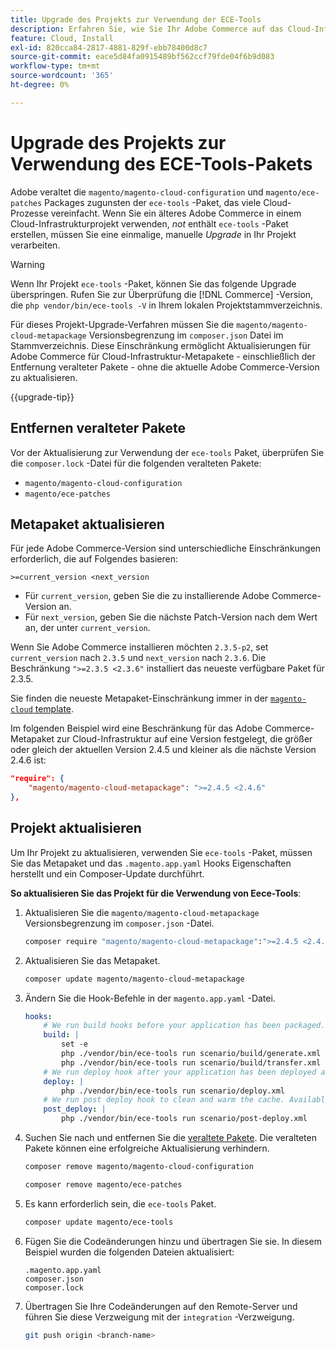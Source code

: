```yaml
---
title: Upgrade des Projekts zur Verwendung der ECE-Tools
description: Erfahren Sie, wie Sie Ihr Adobe Commerce auf das Cloud-Infrastrukturprojekt aktualisieren, um das ECE-Tools-Paket zu verwenden und die neuesten Fehlerbehebungen und Funktionen zu nutzen.
feature: Cloud, Install
exl-id: 820cca84-2817-4881-829f-ebb78400d8c7
source-git-commit: eace5d84fa0915489bf562ccf79fde04f6b9d083
workflow-type: tm+mt
source-wordcount: '365'
ht-degree: 0%

---
```


# Upgrade des Projekts zur Verwendung des ECE-Tools-Pakets

Adobe veraltet die `magento/magento-cloud-configuration` und `magento/ece-patches` Packages zugunsten der `ece-tools` -Paket, das viele Cloud-Prozesse vereinfacht. Wenn Sie ein älteres Adobe Commerce in einem Cloud-Infrastrukturprojekt verwenden, _not_ enthält `ece-tools` -Paket erstellen, müssen Sie eine einmalige, manuelle _Upgrade_ in Ihr Projekt verarbeiten.

>[!WARNING]
>
>Wenn Ihr Projekt `ece-tools` -Paket, können Sie das folgende Upgrade überspringen. Rufen Sie zur Überprüfung die [!DNL Commerce] -Version, die `php vendor/bin/ece-tools -V` in Ihrem lokalen Projektstammverzeichnis.

Für dieses Projekt-Upgrade-Verfahren müssen Sie die `magento/magento-cloud-metapackage` Versionsbegrenzung im `composer.json` Datei im Stammverzeichnis. Diese Einschränkung ermöglicht Aktualisierungen für Adobe Commerce für Cloud-Infrastruktur-Metapakete - einschließlich der Entfernung veralteter Pakete - ohne die aktuelle Adobe Commerce-Version zu aktualisieren.

{{upgrade-tip}}

## Entfernen veralteter Pakete

Vor der Aktualisierung zur Verwendung der `ece-tools` Paket, überprüfen Sie die `composer.lock` -Datei für die folgenden veralteten Pakete:

- `magento/magento-cloud-configuration`
- `magento/ece-patches`

## Metapaket aktualisieren

Für jede Adobe Commerce-Version sind unterschiedliche Einschränkungen erforderlich, die auf Folgendes basieren:

```terminal
>=current_version <next_version
```

- Für `current_version`, geben Sie die zu installierende Adobe Commerce-Version an.
- Für `next_version`, geben Sie die nächste Patch-Version nach dem Wert an, der unter `current_version`.

Wenn Sie Adobe Commerce installieren möchten `2.3.5-p2`, set `current_version` nach `2.3.5` und `next_version` nach `2.3.6`. Die Beschränkung `">=2.3.5 <2.3.6"` installiert das neueste verfügbare Paket für 2.3.5.

Sie finden die neueste Metapaket-Einschränkung immer in der [`magento-cloud` template](https://github.com/magento/magento-cloud/blob/master/composer.json).

Im folgenden Beispiel wird eine Beschränkung für das Adobe Commerce-Metapaket zur Cloud-Infrastruktur auf eine Version festgelegt, die größer oder gleich der aktuellen Version 2.4.5 und kleiner als die nächste Version 2.4.6 ist:

```json
"require": {
    "magento/magento-cloud-metapackage": ">=2.4.5 <2.4.6"
},
```

## Projekt aktualisieren

Um Ihr Projekt zu aktualisieren, verwenden Sie `ece-tools` -Paket, müssen Sie das Metapaket und das `.magento.app.yaml` Hooks Eigenschaften herstellt und ein Composer-Update durchführt.

**So aktualisieren Sie das Projekt für die Verwendung von Eece-Tools**:

1. Aktualisieren Sie die `magento/magento-cloud-metapackage` Versionsbegrenzung im `composer.json` -Datei.

   ```bash
   composer require "magento/magento-cloud-metapackage":">=2.4.5 <2.4.6" --no-update
   ```

1. Aktualisieren Sie das Metapaket.

   ```bash
   composer update magento/magento-cloud-metapackage
   ```

1. Ändern Sie die Hook-Befehle in der `magento.app.yaml` -Datei.

   ```yaml
   hooks:
       # We run build hooks before your application has been packaged.
       build: |
           set -e
           php ./vendor/bin/ece-tools run scenario/build/generate.xml
           php ./vendor/bin/ece-tools run scenario/build/transfer.xml
       # We run deploy hook after your application has been deployed and started.
       deploy: |
           php ./vendor/bin/ece-tools run scenario/deploy.xml
       # We run post deploy hook to clean and warm the cache. Available with ECE-Tools 2002.0.10.
       post_deploy: |
           php ./vendor/bin/ece-tools run scenario/post-deploy.xml
   ```

1. Suchen Sie nach und entfernen Sie die [veraltete Pakete](#remove-deprecated-packages). Die veralteten Pakete können eine erfolgreiche Aktualisierung verhindern.

   ```bash
   composer remove magento/magento-cloud-configuration
   ```

   ```bash
   composer remove magento/ece-patches
   ```

1. Es kann erforderlich sein, die `ece-tools` Paket.

   ```bash
   composer update magento/ece-tools
   ```

1. Fügen Sie die Codeänderungen hinzu und übertragen Sie sie. In diesem Beispiel wurden die folgenden Dateien aktualisiert:

   ```terminal
   .magento.app.yaml
   composer.json
   composer.lock
   ```

1. Übertragen Sie Ihre Codeänderungen auf den Remote-Server und führen Sie diese Verzweigung mit der `integration` -Verzweigung.

   ```bash
   git push origin <branch-name>
   ```
